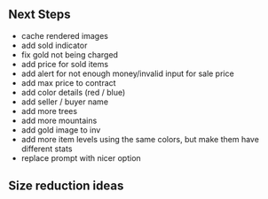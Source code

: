 ## Next Steps

- cache rendered images
- add sold indicator
- fix gold not being charged
- add price for sold items
- add alert for not enough money/invalid input for sale price
- add max price to contract
- add color details (red / blue)
- add seller / buyer name
- add more trees
- add more mountains
- add gold image to inv
- add more item levels using the same colors, but make them have different stats
- replace prompt with nicer option

## Size reduction ideas
